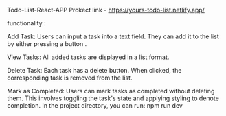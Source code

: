 Todo-List-React-APP
Prokect link -
https://yours-todo-list.netlify.app/

functionality :

Add Task:
Users can input a task into a text field.
They can add it to the list by either pressing a button .

View Tasks:
All added tasks are displayed in a list format.

Delete Task:
Each task has a delete button.
When clicked, the corresponding task is removed from the list.

Mark as Completed:
Users can mark tasks as completed without deleting them.
This involves toggling the task's state and applying styling to denote completion.
In the project directory, you can run:
  npm run dev
